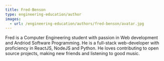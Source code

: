 ```yaml
---
title: Fred-Benson
type: engineering-education/author
images:
  - url: /engineering-education/authors/fred-benson/avatar.jpg 
---
```


Fred is a Computer Engineering student with passion in Web development and Andriod Software Programming. He is a full-stack web-developer with proficiency in ReactJS, NodeJS and Python. He loves contributing to open source projects, making new friends and listening to good music.
